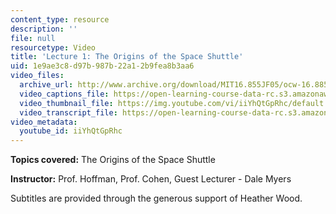 ```yaml
---
content_type: resource
description: ''
file: null
resourcetype: Video
title: 'Lecture 1: The Origins of the Space Shuttle'
uid: 1e9ae3c8-d97b-987b-22a1-2b9fea8b3aa6
video_files:
  archive_url: http://www.archive.org/download/MIT16.855JF05/ocw-16.885-08sep2005-220k.mp4
  video_captions_file: https://open-learning-course-data-rc.s3.amazonaws.com/16-885j-aircraft-systems-engineering-fall-2005/e6a5fc45bcdf57debb9b641b2c13c43b_iiYhQtGpRhc.vtt
  video_thumbnail_file: https://img.youtube.com/vi/iiYhQtGpRhc/default.jpg
  video_transcript_file: https://open-learning-course-data-rc.s3.amazonaws.com/16-885j-aircraft-systems-engineering-fall-2005/d847603cbfaf3c80f62ba0cf2f0ffd14_iiYhQtGpRhc.pdf
video_metadata:
  youtube_id: iiYhQtGpRhc
---
```


**Topics covered:** The Origins of the Space Shuttle

**Instructor:** Prof. Hoffman, Prof. Cohen, Guest Lecturer - Dale Myers

Subtitles are provided through the generous support of Heather Wood.